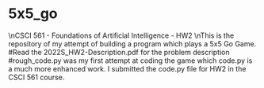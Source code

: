 # 5x5_go
\nCSCI 561 - Foundations of Artificial Intelligence - HW2
\nThis is the repository of my attempt of building a program which plays a 5x5 Go Game. 
#Read the 2022S_HW2-Description.pdf for the problem description
#rough_code.py was my first attempt at coding the game which code.py is a much more enhanced work. I submitted the code.py file for HW2 in the CSCI 561 course.
